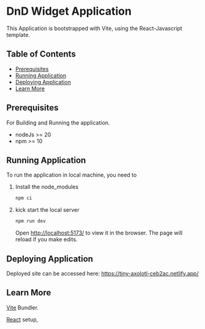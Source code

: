 # DnD Widget Application

This Application is bootstrapped with Vite, using the React-Javascript template.

## Table of Contents

- [Prerequisites](#prerequisite)
- [Running Application](#running-application)
- [Deploying Application](#deploying-application)
- [Learn More](#learn-more)

## Prerequisites

For Building and Running the application.

- nodeJs >= 20
- npm >= 10

## Running Application

To run the application in local machine, you need to

1. Install the node_modules
   ```bash
   npm ci
   ```
1. kick start the local server

   ```bash
   npm run dev
   ```

   Open [http://localhost:5173/](http://localhost:5173/) to view it in the browser.
   The page will reload if you make edits.

## Deploying Application

Deployed site can be accessed here: https://tiny-axolotl-ceb2ac.netlify.app/

## Learn More

[Vite](https://vitejs.dev/) Bundler.

[React](https://react.dev/learn/start-a-new-react-project) setup,
